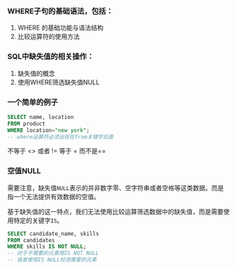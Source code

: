 ### WHERE子句的基础语法，包括：

1. WHERE 的基础功能与语法结构
2. 比较运算符的使用方法

### SQL中缺失值的相关操作：

1.  缺失值的概念
2.  使用WHERE筛选缺失值NULL

### 一个简单的例子
```sql
SELECT name, location
FROM product
WHERE location="new york";
-- where运算符必须出现在from关键字后面
```
不等于 <> 或者 !=
等于 = 而不是==

### 空值NULL
需要注意，缺失值`NULL`表示的并非数字零、空字符串或者空格等这类数据。而是指一个无法提供有效数据的空值。

基于缺失值的这一特点，我们无法使用比较运算筛选数据中的缺失值，而是需要使用特定的关键字`IS`。

```sql
SELECT candidate_name, skills
FROM candidates
WHERE skills IS NOT NULL;
-- 对于不需要的元素用IS NOT NULL
-- 或者使用IS NULL检测需要的元素
```






<!--stackedit_data:
eyJoaXN0b3J5IjpbLTEyNjMxNjc0MTgsLTE3MTEwMTk5MTddfQ
==
-->